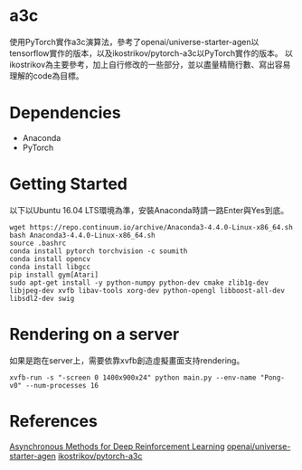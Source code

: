 # a3c

使用PyTorch實作a3c演算法，參考了openai/universe-starter-agen以tensorflow實作的版本，以及ikostrikov/pytorch-a3c以PyTorch實作的版本。
以ikostrikov為主要參考，加上自行修改的一些部分，並以盡量精簡行數、寫出容易理解的code為目標。

# Dependencies

* Anaconda
* PyTorch

# Getting Started

以下以Ubuntu 16.04 LTS環境為準，安裝Anaconda時請一路Enter與Yes到底。

```
wget https://repo.continuum.io/archive/Anaconda3-4.4.0-Linux-x86_64.sh
bash Anaconda3-4.4.0-Linux-x86_64.sh
source .bashrc
conda install pytorch torchvision -c soumith
conda install opencv
conda install libgcc
pip install gym[Atari]
sudo apt-get install -y python-numpy python-dev cmake zlib1g-dev libjpeg-dev xvfb libav-tools xorg-dev python-opengl libboost-all-dev libsdl2-dev swig
```

# Rendering on a server

如果是跑在server上，需要依靠xvfb創造虛擬畫面支持rendering。

```
xvfb-run -s "-screen 0 1400x900x24" python main.py --env-name "Pong-v0" --num-processes 16
```

# References

[Asynchronous Methods for Deep Reinforcement Learning](https://arxiv.org/abs/1602.01783)
[openai/universe-starter-agen](https://github.com/openai/universe-starter-agent)
[ikostrikov/pytorch-a3c](https://github.com/ikostrikov/pytorch-a3c)
